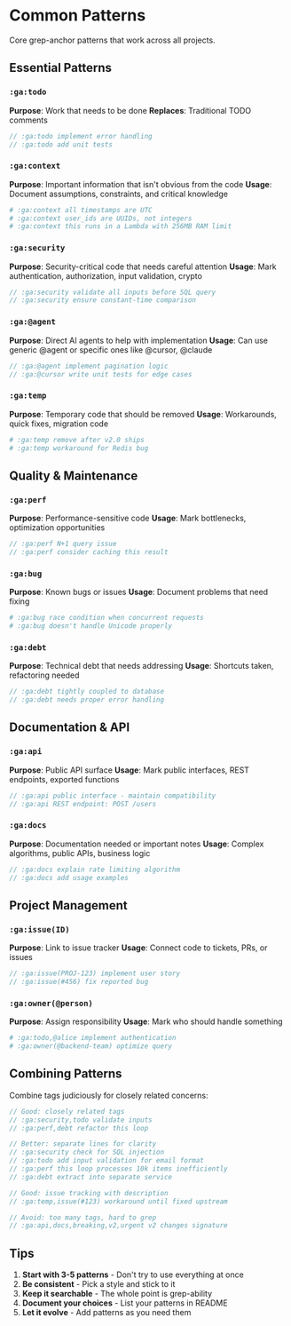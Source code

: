 # Common Patterns

Core grep-anchor patterns that work across all projects.

## Essential Patterns

### `:ga:todo`
**Purpose**: Work that needs to be done
**Replaces**: Traditional TODO comments
```javascript
// :ga:todo implement error handling
// :ga:todo add unit tests
```

### `:ga:context`
**Purpose**: Important information that isn't obvious from the code
**Usage**: Document assumptions, constraints, and critical knowledge
```python
# :ga:context all timestamps are UTC
# :ga:context user_ids are UUIDs, not integers
# :ga:context this runs in a Lambda with 256MB RAM limit
```

### `:ga:security`
**Purpose**: Security-critical code that needs careful attention
**Usage**: Mark authentication, authorization, input validation, crypto
```go
// :ga:security validate all inputs before SQL query
// :ga:security ensure constant-time comparison
```

### `:ga:@agent`
**Purpose**: Direct AI agents to help with implementation
**Usage**: Can use generic @agent or specific ones like @cursor, @claude
```typescript
// :ga:@agent implement pagination logic
// :ga:@cursor write unit tests for edge cases
```

### `:ga:temp`
**Purpose**: Temporary code that should be removed
**Usage**: Workarounds, quick fixes, migration code
```ruby
# :ga:temp remove after v2.0 ships
# :ga:temp workaround for Redis bug
```

## Quality & Maintenance

### `:ga:perf`
**Purpose**: Performance-sensitive code
**Usage**: Mark bottlenecks, optimization opportunities
```javascript
// :ga:perf N+1 query issue
// :ga:perf consider caching this result
```

### `:ga:bug`
**Purpose**: Known bugs or issues
**Usage**: Document problems that need fixing
```python
# :ga:bug race condition when concurrent requests
# :ga:bug doesn't handle Unicode properly
```

### `:ga:debt`
**Purpose**: Technical debt that needs addressing
**Usage**: Shortcuts taken, refactoring needed
```java
// :ga:debt tightly coupled to database
// :ga:debt needs proper error handling
```

## Documentation & API

### `:ga:api`
**Purpose**: Public API surface
**Usage**: Mark public interfaces, REST endpoints, exported functions
```rust
// :ga:api public interface - maintain compatibility
// :ga:api REST endpoint: POST /users
```

### `:ga:docs`
**Purpose**: Documentation needed or important notes
**Usage**: Complex algorithms, public APIs, business logic
```go
// :ga:docs explain rate limiting algorithm
// :ga:docs add usage examples
```

## Project Management

### `:ga:issue(ID)`
**Purpose**: Link to issue tracker
**Usage**: Connect code to tickets, PRs, or issues
```javascript
// :ga:issue(PROJ-123) implement user story
// :ga:issue(#456) fix reported bug
```

### `:ga:owner(@person)`
**Purpose**: Assign responsibility
**Usage**: Mark who should handle something
```python
# :ga:todo,@alice implement authentication
# :ga:owner(@backend-team) optimize query
```

## Combining Patterns

Combine tags judiciously for closely related concerns:

```typescript
// Good: closely related tags
// :ga:security,todo validate inputs
// :ga:perf,debt refactor this loop

// Better: separate lines for clarity
// :ga:security check for SQL injection
// :ga:todo add input validation for email format
// :ga:perf this loop processes 10k items inefficiently
// :ga:debt extract into separate service

// Good: issue tracking with description
// :ga:temp,issue(#123) workaround until fixed upstream

// Avoid: too many tags, hard to grep
// :ga:api,docs,breaking,v2,urgent v2 changes signature
```

## Tips

1. **Start with 3-5 patterns** - Don't try to use everything at once
2. **Be consistent** - Pick a style and stick to it
3. **Keep it searchable** - The whole point is grep-ability
4. **Document your choices** - List your patterns in README
5. **Let it evolve** - Add patterns as you need them
